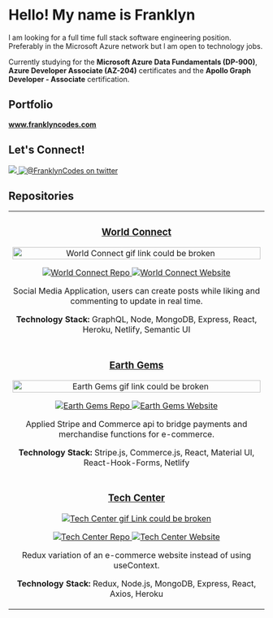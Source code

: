 <h1>Hello! My name is Franklyn</h1>
<p> l am looking for a full time full stack software engineering position. Preferably in the Microsoft Azure network but
    l am open to technology jobs.</p>
<p>Currently studying for the <b>Microsoft Azure Data Fundamentals (DP-900)</b>, <b>Azure Developer Associate
        (AZ-204)</b> certificates and the <b>Apollo Graph Developer - Associate</b> certification.</p>
<h2>Portfolio</h2> <b><a href="www.franklyncodes.com" alt="Franklyn Codes Website"><u>www.franklyncodes.com</u></a></b>
<br />

<h2>Let's Connect!</h2>
<a href="https://www.linkedin.com/in/franklyncodes/">
    <img src="https://img.shields.io/badge/linkedin-%230077B5.svg?&style=for-the-badge&logo=linkedin&logoColor=white" />
</a>
<a href="https://twitter.com/FranklynCodes"><img
        src="https://img.shields.io/badge/Twitter-1DA1F2?style=for-the-badge&logo=twitter&logoColor=white"
        alt="@FranklynCodes on twitter"></img></a>

<h2 align="left">Repositories</h2>

<div align="center">
    <table>
        <tr>
            <td width="100%">
                <h3 align="center" color="green"><b><u>World Connect</u></b></h3>
                <div align="center">
                    <a href="https://imgur.com/Myu3VhC"><img src="https://i.imgur.com/Myu3VhC.gif" height="100%"
                            title="World Connect" alt="World Connect gif link could be broken " /></a>
                    <p>
                        <a href="https://github.com/FranklynCodes/SocialMedia001" target="_blank">
                            <img src="https://img.shields.io/badge/Repo-blue?style=for-the-badge&logo=github"
                                alt="World Connect Repo" />
                        </a>
                        <a href="https://worldconnection.netlify.app" target="_blank">
                            <img src="https://img.shields.io/badge/-website-aqua?style=for-the-badge&color=800080"
                                alt="World Connect Website" />
                        </a>
                    </p>
                    <!-- <img src ="https://api.netlify.com/api/v1/badges/afe4370c-a7b6-4f00-8ddd-3aa23dff2bf5/deploy-status" alt ="Social Media" /> -->
                    <p>Social Media Application, users can create posts while liking and commenting to update in
                        real time.
                    </p>
                    <!-- <p align="left"> Lorem Eiusmod velit proident labore in nulla.</p> -->
                    <p><strong>Technology Stack:</strong> GraphQL, Node, MongoDB, Express, React, Heroku,
                        Netlify,
                        Semantic UI
                </div>
            </td>
        </tr>
        <tr>
            <td width="100%">
                <h3 align="center" color="green"><b><u>Earth Gems</u></b></h2>
                    <div align="center">
                        <a href="https://imgur.com/knUCV4W"><img src="https://i.imgur.com/knUCV4W.gif" height="100%"
                                title="Earth Gems" alt="Earth Gems gif link could be broken" /></a>
                        <p>
                            <a href="https://github.com/FranklynCodes/ecommerece1" target="_blank">
                                <img src="https://img.shields.io/badge/Repo-blue?style=for-the-badge&logo=github"
                                    alt="Earth Gems Repo" />
                            </a>
                            <a href="https://earthgems.netlify.app" target="_blank">
                                <img src="https://img.shields.io/badge/-website-green?style=for-the-badge&color=800080"
                                    alt="Earth Gems Website" />
                            </a>
                        </p>
                        <!-- <img src="https://api.netlify.com/api/v1/badges/8c40f4da-ff0b-4f54-8902-18aea6b47094/deploy-status" alt = "Earth Gems Deployment Status"/> -->
                        <p> Applied Stripe and Commerce api to bridge payments and merchandise functions for
                            e-commerce. </p>
                        <p><strong>Technology Stack:</strong> Stripe.js, Commerce.js, React, Material UI,
                            React-Hook-Forms, Netlify</p>
                    </div>
        </tr>
        <tr>
            <td width="100%">
                <h3 align="center" color="green"><b><u>Tech Center</u></b></h2>
                    <div align="center">
                        <a href="https://imgur.com/FG8r5eq" target="_blank"><img src="https://imgur.com/FG8r5eq.gif"
                                title="Tech Center" alt="Tech Center gif Link could be broken" /></a>
                        <p>
                            <a href="https://github.com/FranklynCodes/ecommerece2" target="_blank">
                                <img src="https://img.shields.io/badge/Repo-blue?style=for-the-badge&logo=github"
                                    alt="Tech Center Repo" />
                            </a>
                            <a href="https://techcenter-ecommerce.herokuapp.com" target="_blank">
                                <img src="https://img.shields.io/badge/-website-green?style=for-the-badge&color=800080"
                                    alt="Tech Center Website" />
                            </a>
                        </p>
                        <p> Redux variation of an e-commerce website instead of using useContext. </p>
                        <p><strong>Technology Stack:</strong> Redux, Node.js, MongoDB, Express, React, Axios, Heroku</p>
                    </div>
        </tr>
    </table>
</div>